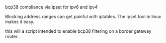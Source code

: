 bcp38 compliance via ipset for ipv6 and ipv4

Blocking address ranges can get painful with iptables. The 
ipset tool in linux makes it easy.

this will a script intended to enable bcp38 filtering on a border
gateway router.

